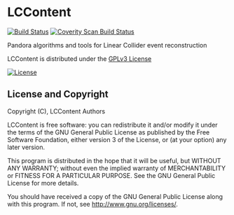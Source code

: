 # LCContent
[![Build Status](https://travis-ci.org/PandoraPFA/LCContent.svg?branch=master)](https://travis-ci.org/PandoraPFA/LCContent)
[![Coverity Scan Build Status](https://scan.coverity.com/projects/13056/badge.svg)](https://scan.coverity.com/projects/pandorapfa-lccontent)

Pandora algorithms and tools for Linear Collider event reconstruction

LCContent is distributed under the [GPLv3 License](http://www.gnu.org/licenses/gpl-3.0.en.html)

[![License](https://www.gnu.org/graphics/gplv3-127x51.png)](https://www.gnu.org/licenses/gpl-3.0.en.html)

## License and Copyright
Copyright (C), LCContent Authors

LCContent is free software: you can redistribute it and/or modify
it under the terms of the GNU General Public License as published by
the Free Software Foundation, either version 3 of the License, or
(at your option) any later version.

This program is distributed in the hope that it will be useful,
but WITHOUT ANY WARRANTY; without even the implied warranty of
MERCHANTABILITY or FITNESS FOR A PARTICULAR PURPOSE.  See the
GNU General Public License for more details.

You should have received a copy of the GNU General Public License
along with this program.  If not, see <http://www.gnu.org/licenses/>.
